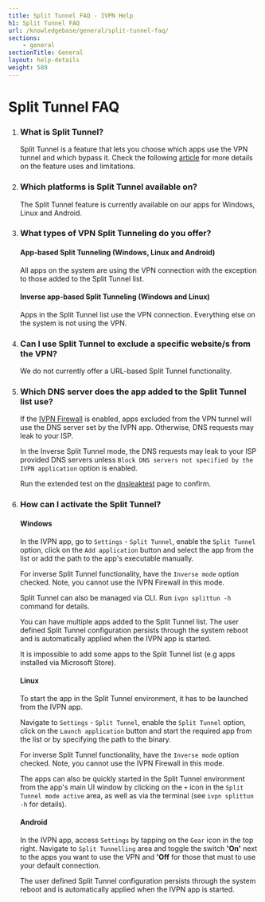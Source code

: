 ```yaml
---
title: Split Tunnel FAQ - IVPN Help
h1: Split Tunnel FAQ
url: /knowledgebase/general/split-tunnel-faq/
sections:
    - general
sectionTitle: General
layout: help-details
weight: 589
---
```

# Split Tunnel FAQ

1.  ### What is Split Tunnel?
    Split Tunnel is a feature that lets you choose which apps use the VPN tunnel and which bypass it. Check the following [article](/knowledgebase/general/split-tunnel-uses-and-limitations/) for more details on the feature uses and limitations.

2.  ### Which platforms is Split Tunnel available on?
    The Split Tunnel feature is currently available on our apps for Windows, Linux and Android.

3.  ### What types of VPN Split Tunneling do you offer?

    #### App-based Split Tunneling (Windows, Linux and Android) 
    All apps on the system are using the VPN connection with the exception to those added to the Split Tunnel list.
    
    #### Inverse app-based Split Tunneling (Windows and Linux)
    Apps in the Split Tunnel list use the VPN connection. Everything else on the system is not using the VPN.

4.  ### Can I use Split Tunnel to exclude a specific website/s from the VPN?
    We do not currently offer a URL-based Split Tunnel functionality.

5.  ### Which DNS server does the app added to the Split Tunnel list use?
    If the [IVPN Firewall](/knowledgebase/general/do-you-offer-a-kill-switch-or-vpn-firewall/) is enabled, apps excluded from the VPN tunnel will use the DNS server set by the IVPN app. Otherwise, DNS requests may leak to your ISP.

    In the Inverse Split Tunnel mode, the DNS requests may leak to your ISP provided DNS servers unless `Block DNS servers not specified by the IVPN application` option is enabled.
    
    Run the extended test on the [dnsleaktest](https://dnsleaktest.com) page to confirm.

6.  ### How can I activate the Split Tunnel?

    #### Windows
    In the IVPN app, go to `Settings` - `Split Tunnel`, enable the `Split Tunnel` option, click on the `Add application` button and select the app from the list or add the path to the app's executable manually.
    
    For inverse Split Tunnel functionality, have the `Inverse mode` option checked. Note, you cannot use the IVPN Firewall in this mode.

    Split Tunnel can also be managed via CLI. Run `ivpn splittun -h` command for details.

    You can have multiple apps added to the Split Tunnel list. The user defined Split Tunnel configuration persists through the system reboot and is automatically applied when the IVPN app is started.

    It is impossible to add some apps to the Split Tunnel list (e.g  apps installed via Microsoft Store).

    #### Linux
    To start the app in the Split Tunnel environment, it has to be launched from the IVPN app.

    Navigate to `Settings` - `Split Tunnel`, enable the `Split Tunnel` option, click on the `Launch application` button and start the required app from the list or by specifying the path to the binary.

    For inverse Split Tunnel functionality, have the `Inverse mode` option checked. Note, you cannot use the IVPN Firewall in this mode.    

    The apps can also be quickly started in the Split Tunnel environment from the app's main UI window by clicking on the `+` icon in the `Split Tunnel mode active` area, as well as via the terminal (see `ivpn splittun -h` for details).

    #### Android
    In the IVPN app, access `Settings` by tapping on the `Gear` icon in the top right. Navigate to `Split Tunnelling` area and toggle the switch **'On'** next to the apps you want to use the VPN and **'Off** for those that must to use your default connection.

    The user defined Split Tunnel configuration persists through the system reboot and is automatically applied when the IVPN app is started.